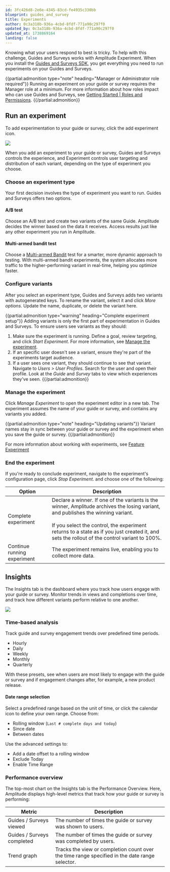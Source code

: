 ```yaml
---
id: 3fc426d8-2e6e-4345-83cd-fe4935c330bb
blueprint: guides_and_survey
title: Experiments
author: 0c3a318b-936a-4cbd-8fdf-771a90c297f0
updated_by: 0c3a318b-936a-4cbd-8fdf-771a90c297f0
updated_at: 1738869164
landing: false
---
```

Knowing what your users respond to best is tricky. To help with this challenge, Guides and Surveys works with Amplitude Experiment. When you install the [Guides and Surveys SDK](/docs/guides-and-surveys/sdk), you get everything you need to run experiments on your Guides and Surveys.

{{partial:admonition type="note" heading="Manager or Administrator role required"}}
Running an experiment on your guide or survey requires the Manager role at a minimum. For more information about how roles impact who can use Guides and Surveys, see [Getting Started | Roles and Permissions](/docs/guides-and-surveys/get-started#roles-and-permissions).
{{/partial:admonition}}

## Run an experiment

To add experimentation to your guide or survey, click the add experiment icon. 

![](statamic://asset::help_center_conversions::guides-surveys/add-experiment.png)

When you add an experiment to your guide or survey, Guides and Surveys controls the experience, and Experiment controls user targeting and distribution of each variant, depending on the type of experiment you choose.

### Choose an experiment type

Your first decision involves the type of experiment you want to run. Guides and Surveys offers two options.

#### A/B test

Choose an A/B test and create two variants of the same Guide. Amplitude decides the winner based on the data it receives. Access results just like any other experiment you run in Amplitude.

#### Multi-armed bandit test

Choose a [Multi-armed Bandit](/docs/feature-experiment/workflow/multi-armed-bandit-experiments) test for a smarter, more dynamic approach to testing. With multi-armed bandit experiments, the system allocates more traffic to the higher-performing variant in real-time, helping you optimize faster.

### Configure variants

After you select an experiment type, Guides and Surveys adds two variants with autogenerated keys. To rename the variant, select it and click *More options*. Update the name, duplicate, or delete the variant here.

{{partial:admonition type="warning" heading="Complete experiment setup"}}
Adding variants is only the first part of experimentation in Guides and Surveys. To ensure users see variants as they should:

1. Make sure the experiment is running. Define a goal, review targeting, and click *Start Experiment*. For more information, see [Manage the experiment](#manage-the-experiment).
2. If an specific user doesn't see a variant, ensure they're part of the experiments target audience.
3. If a user sees one variant, they should continue to see that variant. Navigate to *Users > User Profiles*. Search for the user and open their profile. Look at the *Guide* and *Survey* tabs to view which experiences they've seen.
{{/partial:admonition}}

### Manage the experiment

Click *Manage Experiment* to open the experiment editor in a new tab. The experiment assumes the name of your guide or survey, and contains any variants you added.

{{partial:admonition type="note" heading="Updating variants"}}
Variant names stay in sync between your guide or survey and the experiment when you save the guide or survey.
{{/partial:admonition}}

For more information about working with experiments, see [Feature Experiment](/docs/feature-experiment)

### End the experiment

If you're ready to conclude experiment, navigate to the experiment's configuration page, click *Stop Experiment*. and choose one of the following:

| Option                      | Description                                                                                                                                                                                                                                                                                               |
| --------------------------- | --------------------------------------------------------------------------------------------------------------------------------------------------------------------------------------------------------------------------------------------------------------------------------------------------------- |
| Complete experiment         | Declare a winner. If one of the variants is the winner, Amplitude archives the losing variant, and publishes the winning variant.<br/><br/>If you select the control, the experiment returns to a state as if you just created it, and sets the rollout of the control variant to 100%.  |
| Continue running experiment | The experiment remains live, enabling you to collect more data.                                                                                                                                                                                                                                           |

## Insights

The Insights tab is the dashboard where you track how users engage with your guide or survey. Monitor trends in views and completions over time, and track how different variants perform relative to one another.

![](statamic://asset::help_center_conversions::guides-surveys/insights-tab.png)

### Time-based analysis

Track guide and survey engagement trends over predefined time periods.

* Hourly
* Daily
* Weekly
* Monthly
* Quarterly

With these presets, see when users are most likely to engage with the guide or survey and if engagement changes after, for example, a new product release.

#### Date range selection

Select a predefined range based on the unit of time, or click the calendar icon to define your own range. Choose from:

* Rolling window (`Last # complete days and today`)
* Since date
* Between dates

Use the advanced settings to:

* Add a date offset to a rolling window
* Exclude Today
* Enable Time Range

### Performance overview

The top-most chart on the Insights tab is the Performance Overview. Here, Amplitude displays high-level metrics that track how your guide or survey is performing:

| Metric                     | Description                                                                                   |
| -------------------------- | --------------------------------------------------------------------------------------------- |
| Guides / Surveys viewed    | The number of times the guide or survey was shown to users.                                   |
| Guides / Surveys completed | The number of times the guide or survey was completed by users.                               |
| Trend graph                | Tracks the view or completion count over the time range specified in the date range selector. |

